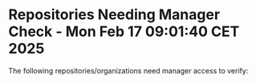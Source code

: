 # Repositories Needing Manager Check - Mon Feb 17 09:01:40 CET 2025
The following repositories/organizations need manager access to verify:

